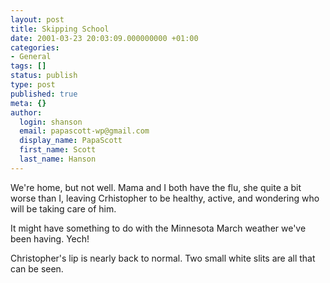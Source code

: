 ```yaml
---
layout: post
title: Skipping School
date: 2001-03-23 20:03:09.000000000 +01:00
categories:
- General
tags: []
status: publish
type: post
published: true
meta: {}
author:
  login: shanson
  email: papascott-wp@gmail.com
  display_name: PapaScott
  first_name: Scott
  last_name: Hanson
---
```

<p>We're home, but not well. Mama and I both have the flu, she quite a bit worse than I, leaving Crhistopher to be healthy, active, and wondering who will be taking care of him. </p>
<p>It might have something to do with the Minnesota March weather we've been having. Yech!</p>
<p>Christopher's lip is nearly back to normal. Two small white slits are all that can be seen.</p>
